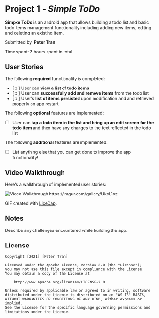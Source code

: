 # Project 1 - *Simple ToDo*

**Simpke ToDo** is an android app that allows building a todo list and basic todo items management functionality including adding new items, editing and deleting an existing item.

Submitted by: **Peter Tran**

Time spent: **3** hours spent in total

## User Stories

The following **required** functionality is completed:

* [ x ] User can **view a list of todo items**
* [ x ] User can **successfully add and remove items** from the todo list
* [ x ] User's **list of items persisted** upon modification and and retrieved properly on app restart

The following **optional** features are implemented:

* [ ] User can **tap a todo item in the list and bring up an edit screen for the todo item** and then have any changes to the text reflected in the todo list

The following **additional** features are implemented:

* [ ] List anything else that you can get done to improve the app functionality!

## Video Walkthrough

Here's a walkthrough of implemented user stories:

<img src='https://imgur.com/gallery/UkcL1oz' title='Video Walkthrough' width='' alt='Video Walkthrough' />
https://imgur.com/gallery/UkcL1oz

GIF created with [LiceCap](http://www.cockos.com/licecap/).

## Notes

Describe any challenges encountered while building the app.

## License

    Copyright [2021] [Peter Tran]

    Licensed under the Apache License, Version 2.0 (the "License");
    you may not use this file except in compliance with the License.
    You may obtain a copy of the License at

        http://www.apache.org/licenses/LICENSE-2.0

    Unless required by applicable law or agreed to in writing, software
    distributed under the License is distributed on an "AS IS" BASIS,
    WITHOUT WARRANTIES OR CONDITIONS OF ANY KIND, either express or implied.
    See the License for the specific language governing permissions and
    limitations under the License.
